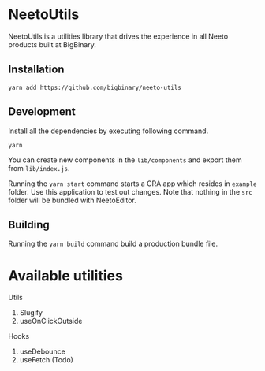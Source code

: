 # NeetoUtils
NeetoUtils is a utilities library that drives the experience in all Neeto products built at BigBinary.

## Installation

```
yarn add https://github.com/bigbinary/neeto-utils
```

## Development

Install all the dependencies by executing following command.

```
yarn
```

You can create new components in the `lib/components` and export them from `lib/index.js`.

Running the `yarn start` command starts a CRA app which resides in `example` folder. Use this application to test out changes. Note that nothing in the `src` folder will be bundled with NeetoEditor.

## Building

Running the `yarn build` command build a production bundle file.

# Available utilities
Utils 
1. Slugify
2. useOnClickOutside

Hooks 
1. useDebounce
2. useFetch (Todo)

